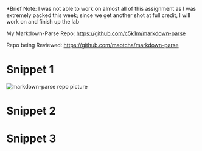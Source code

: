 *Brief Note: I was not able to work on almost all of this assignment as I was extremely packed this week; since we get another shot at full credit, I will work on and finish up the lab

My Markdown-Parse Repo: https://github.com/c5k1m/markdown-parse

Repo being Reviewed: https://github.com/maotcha/markdown-parse

# Snippet 1

![markdown-parse repo picture](https://user-images.githubusercontent.com/81746604/155821667-708d40fa-b003-4696-ac0a-13d98acdeed0.png)

# Snippet 2

# Snippet 3
